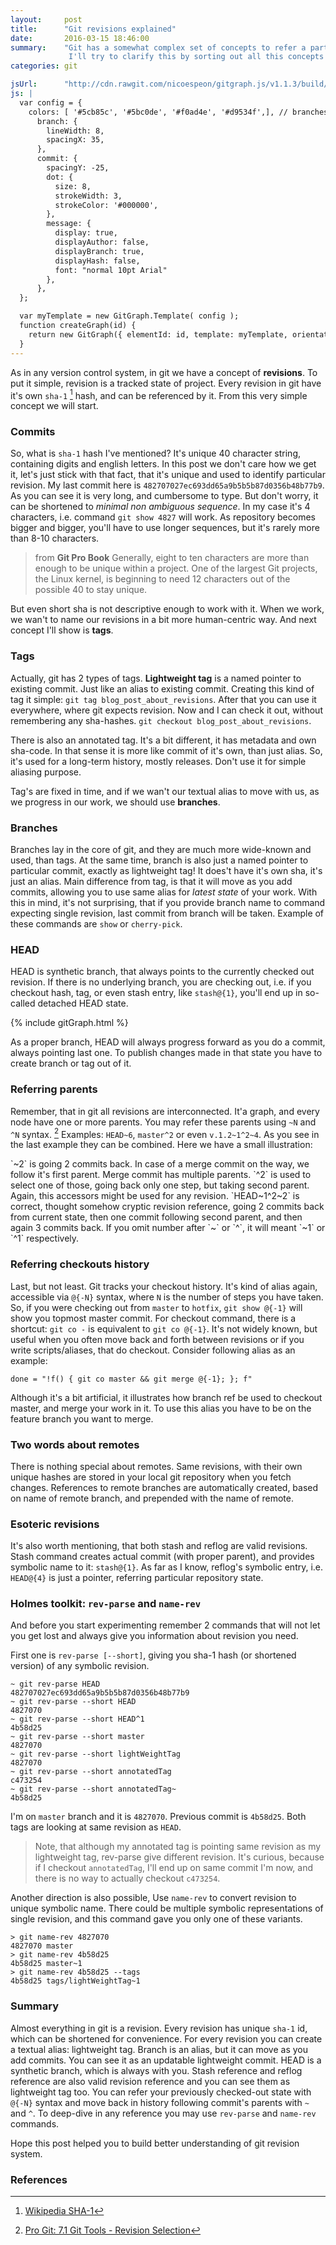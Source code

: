 ```yaml
---
layout:     post
title:      "Git revisions explained"
date:       2016-03-15 18:46:00
summary:    "Git has a somewhat complex set of concepts to refer a particular point in history. We have commits, branches, tags, remotes. More than enough to get confused!
             I'll try to clarify this by sorting out all this concepts in holistic system, connecting them together, from simple to complex."
categories: git

jsUrl:      "http://cdn.rawgit.com/nicoespeon/gitgraph.js/v1.1.3/build/gitgraph.js"
js: |
  var config = { 
    colors: [ '#5cb85c', '#5bc0de', '#f0ad4e', '#d9534f',], // branches colors, 1 per column
      branch: {
        lineWidth: 8,
        spacingX: 35,
      },
      commit: {
        spacingY: -25,
        dot: {
          size: 8,
          strokeWidth: 3,
          strokeColor: '#000000',
        },
        message: {
          display: true,
          displayAuthor: false,
          displayBranch: true,
          displayHash: false,
          font: "normal 10pt Arial"
        },
      },
  };

  var myTemplate = new GitGraph.Template( config );
  function createGraph(id) {
    return new GitGraph({ elementId: id, template: myTemplate, orientation: "vertical" })
  }
---
```


As in any version control system, in git we have a concept of __revisions__. To put it simple, revision is a tracked state of project.
Every revision in git have it's own `sha-1` [^1] hash, and can be referenced by it. From this very simple concept we will start.

### Commits
So, what is `sha-1` hash I've mentioned? It's unique 40 character string, containing digits and english letters. In this post we don't care how we get it, let's just stick with that fact, that it's unique and used to identify particular revision.
My last commit here is `482707027ec693dd65a9b5b5b87d0356b48b77b9`. As you can see it is very long, and cumbersome to type. But don't worry, it can be shortened to _minimal non ambiguous sequence_.
In my case it's 4 characters, i.e. command `git show 4827` will work. As repository becomes bigger and bigger,
you'll have to use longer sequences, but it's rarely more than 8-10 characters.

> from __Git Pro Book__
> Generally, eight to ten characters are more than enough to be unique within a project. One of the largest Git projects, the Linux kernel, is beginning to need 12 characters out of the possible 40 to stay unique.

But even short sha is not descriptive enough to work with it. When we work, we wan't to name our revisions in a bit more human-centric way. And next concept I'll show is __tags__.

### Tags
Actually, git has 2 types of tags.
__Lightweight tag__ is a named pointer to existing commit. Just like an alias to existing commit.
Creating this kind of tag it simple: `git tag blog_post_about_revisions`. After that you can use it everywhere, where git expects revision.
Now and I can check it out, without remembering any sha-hashes. `git checkout blog_post_about_revisions`.

There is also an annotated tag. It's a bit different, it has metadata and own sha-code. In that sense it is more like commit of it's own, than just alias.
So, it's used for a long-term history, mostly releases. Don't use it for simple aliasing purpose.

Tag's are fixed in time, and if we wan't our textual alias to move with us, as we progress in our work, we should use __branches__.

### Branches
Branches lay in the core of git, and they are much more wide-known and used, than tags.
At the same time, branch is also just a named pointer to particular commit, exactly as lightweight tag! It does't have it's own sha, it's just an alias.
Main difference from tag, is that it will move as you add commits, allowing you to use same alias for _latest state_ of your work.
With this in mind, it's not surprising, that if you provide branch name to command expecting single revision, last commit from branch will be taken.
Example of these commands are `show` or `cherry-pick`.

### HEAD
HEAD is synthetic branch, that always points to the currently checked out revision.
If there is no underlying branch, you are checking out, i.e. if you checkout hash, tag, or even stash entry, like `stash@{1}`, you'll end up in so-called detached HEAD state.

{% include gitGraph.html %}
<style>
		#gitCommand > code, #gitCommand > small { vertical-align: middle; }
		#gitCommand > code { font-size: medium; }
</style>
<script>
	var commonSetup = function() {
		var gitgraph = createGraph("gitGraph");
		gitgraph.branch("master");
		return gitgraph;
	}
	var curr = 0;
  var msg = function(str) {
    jQuery("#gitCommand").html(curr + ". " + str)
  }

  var steps = [
		function() {
			commonSetup().commit("[HEAD] C1");
			msg("<code>commit C1</code> <small># On master</small>")
		},
		function() {
			commonSetup().commit("C1").commit("[HEAD] C2");
			msg("<code>commit C2</code> <small># On master: Both HEAD and master moved.</small>")
		},
		function() {
			commonSetup().commit("C1").commit("[HEAD] C2")
			msg("<code>checkout C2</code> <small># Detached HEAD: No active branch for this checkout</small>")
		},
		function() {
			commonSetup().commit("C1").commit("C2").branch("HEAD").commit("C3");
			msg("<code>commit C3</code> <small># Detached HEAD: HEAD updated, master unaffected</small>")
		},
  ];
  gitNext = function() {
      curr++;
      curr = curr % steps.length;
      steps[curr]();
    };
  
    gitBack = function() {
      curr--;
      curr = (curr + steps.length) % steps.length;
      steps[curr]();
    };
  steps[curr]();
</script>

As a proper branch, HEAD will always progress forward as you do a commit, always pointing last one.
To publish changes made in that state you have to create branch or tag out of it.

### Referring parents
Remember, that in git all revisions are interconnected. It'a graph, and every node have one or more parents. You may refer these parents using `~N` and `^N` syntax. [^2]
Examples: `HEAD~6`, `master^2` or even `v.1.2~1^2~4`. As you see in the last example they can be combined.
Here we have a small illustration:
<div class="row" style="margin-top: 1em"><canvas id="gitGraphParent"></canvas></div>
<script>
  var gitgraph = createGraph("gitGraphParent");
  var master = gitgraph.branch("master");
  master.commit("C1 (HEAD~3, HEAD~1^2~2)");
  var feature = master.branch("feature");
  feature.commit("F1 (HEAD~1^2~1)");
  master.commit("C2 (HEAD~2 or HEAD^^ or HEAD^~)");
  feature.commit("F2 (HEAD~1^2 or HEAD~^2)");
  feature.merge(master, "Merge branch 'feature' (HEAD~1 or HEAD^1)");
  master.commit("C3 (HEAD)");
</script>
`~2` is going 2 commits back. In case of a merge commit on the way, we follow it's first parent. Merge commit has multiple parents. `^2` is used to select one of those, going back only one step, but taking second parent.
Again, this accessors might be used for any revision. `HEAD~1^2~2` is correct, thought somehow cryptic revision reference, going 2 commits back from current state, then one commit following second parent, and then again 3 commits back.
If you omit number after `~` or `^`, it will meant `~1` or `^1` respectively.

### Referring checkouts history
Last, but not least. Git tracks your checkout history. It's kind of alias again, accessible via `@{-N}` syntax, where `N` is the number of steps you have taken.
So, if you were checking out from `master` to `hotfix`, `git show @{-1}` will show you topmost master commit. For checkout command, there is a shortcut: `git co -` is equivalent to `git co @{-1}`.
It's not widely known, but useful when you often move back and forth between revisions or if you write scripts/aliases, that do checkout.
Consider following alias as an example:  

```
done = "!f() { git co master && git merge @{-1}; }; f"
```

Although it's a bit artificial, it illustrates how branch ref be used to checkout master, and merge your work in it.
To use this alias you have to be on the feature branch you want to merge.

### Two words about remotes
There is nothing special about remotes. Same revisions, with their own unique hashes are stored in your local git repository when you fetch changes.
References to remote branches are automatically created, based on name of remote branch, and prepended with the name of remote.

### Esoteric revisions
It's also worth mentioning, that both stash and reflog are valid revisions. Stash command creates actual commit (with proper parent),
and provides symbolic name to it: `stash@{1}`. As far as I know, reflog's symbolic entry, i.e. `HEAD@{4}` is just a pointer, referring particular repository state.

### Holmes toolkit: `rev-parse` and `name-rev`
And before you start experimenting remember 2 commands that will not let you get lost and always give you information about revision you need.

First one is `rev-parse [--short]`, giving you sha-1 hash (or shortened version) of any symbolic revision.

```
~ git rev-parse HEAD
482707027ec693dd65a9b5b5b87d0356b48b77b9
~ git rev-parse --short HEAD  
4827070
~ git rev-parse --short HEAD^1
4b58d25
~ git rev-parse --short master
4827070
~ git rev-parse --short lightWeightTag
4827070
~ git rev-parse --short annotatedTag
c473254
~ git rev-parse --short annotatedTag~
4b58d25
```

I'm on `master` branch and it is `4827070`. Previous commit is `4b58d25`. Both tags are looking at same revision as `HEAD`.  

> Note, that although my annotated tag is pointing same revision as my lightweight tag, rev-parse give different revision.
It's curious, because if I checkout `annotatedTag`, I'll end up on same commit I'm now, and there is no way to actually checkout `c473254`.

Another direction is also possible, Use `name-rev` to convert revision to unique symbolic name.
There could be multiple symbolic representations of single revision, and this command gave you only one of these variants.

```
> git name-rev 4827070        
4827070 master
> git name-rev 4b58d25
4b58d25 master~1
> git name-rev 4b58d25 --tags
4b58d25 tags/lightWeightTag~1
```

### Summary

Almost everything in git is a revision. Every revision has unique `sha-1` id, which can be shortened for convenience.
For every revision you can create a textual alias: lightweight tag. Branch is an alias,
but it can move as you add commits. You can see it as an updatable lightweight commit. HEAD is a synthetic branch, which is always with you.
Stash reference and reflog reference are also valid revision reference and you can see them as lightweight tag too.
You can refer your previously checked-out state with `@{-N}` syntax and move back in history following commit's parents with `~` and `^`.
To deep-dive in any reference you may use `rev-parse` and `name-rev` commands.

Hope this post helped you to build better understanding of git revision system.

### References

[^1]: [Wikipedia SHA-1](https://en.wikipedia.org/wiki/SHA-1)
[^2]: [Pro Git: 7.1 Git Tools - Revision Selection](https://git-scm.com/book/en/v2/Git-Tools-Revision-Selection)
